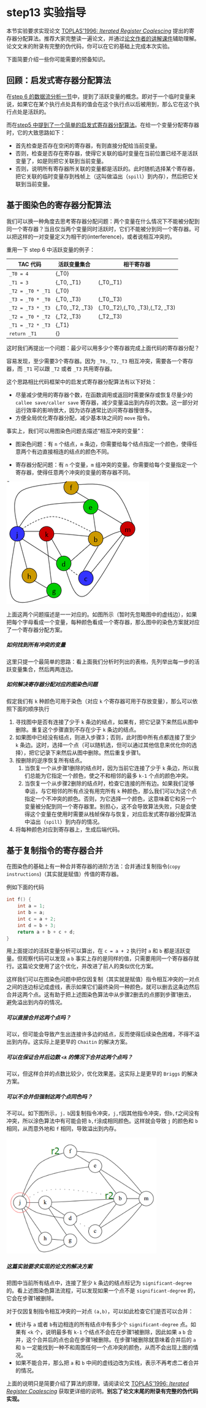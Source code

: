 # step13 实验指导

本节实验要求实现论文 [TOPLAS'1996: *Iterated Register Coalescing*](https://dl.acm.org/doi/pdf/10.1145/229542.229546) 提出的寄存器分配算法。推荐大家完整读一遍论文，并通过[论文作者的讲解课件](https://people.cs.rutgers.edu/~zz124/cs516_spring2015/lectures/IteratedRegisterCoalescing.pdf)辅助理解。论文文末的附录有完整的伪代码，你可以在它的基础上完成本次实验。

下面简要介绍一些你可能需要的预备知识。

## 回顾：启发式寄存器分配算法

在[step 6 的数据流分析一节](../step6/dataflow.md)中，提到了活跃变量的概念。即对于一个临时变量来说，如果它在某个执行点处具有的值会在这个执行点以后被用到，那么它在这个执行点处是活跃的。

而在[step5 中提到了一个简单的启发式寄存器分配算法](../step5/example.html#简单的启发式寄存器分配算法)。在给一个变量分配寄存器时，它的大致思路如下：

- 首先检查是否存在空闲的寄存器，有则直接分配给当前变量。
- 否则，检查是否存在寄存器，使得它关联的临时变量在当前位置已经不是活跃变量了，如是则把它关联到当前变量。
- 否则，说明所有寄存器所关联的变量都是活跃的。此时随机选择某个寄存器，把它关联的临时变量存到栈帧上（这叫做溢出（`spill`）到内存），然后把它关联到当前变量。

## 基于图染色的寄存器分配算法

我们可以换一种角度去思考寄存器分配问题：两个变量在什么情况下不能被分配到同一个寄存器？当且仅当两个变量同时活跃时，它们不能被分到同一个寄存器。可以把这样的一对变量定义为相干的(interference)，或者说相互冲突的。

重用一下 step 6 中活跃变量的例子：

| TAC 代码            | 活跃变量集合          | 相干寄存器                           |
| ----------------- | --------------- | ------------------------ |
| `_T0 = 4`         | {_T0}           |                                 |
| `_T1 = 3`         | {_T0, _T1}      | (_T0,_T1)                       |
| `_T2 = _T0 * _T1` | {_T0}           |                                 |
| `_T3 = _T0 * _T0` | {_T0, _T3}      | (_T0,_T3)                       |
| `_T2 = _T3 * _T3` | {_T0, _T2, _T3} | (_T0,_T2),(_T0, _T3),(_T2, _T3) |
| `_T2 = _T0 * _T2` | {_T2, _T3}      | (_T2,_T3)                       |
| `_T1 = _T2 * _T3` | {_T1}           |                                 |
| `return _T1`      | {}           |                                 |

这时我们再提出一个问题：最少可以用多少个寄存器完成上面代码的寄存器分配？

容易发现，至少需要3个寄存器。因为 `_T0,_T2,_T3` 相互冲突，需要各一个寄存器，而 `_T1` 可以跟 `_T2` 或者 `_T3` 共用寄存器。

这个思路相比代码框架中的启发式寄存器分配算法有以下好处：

- 尽量减少使用的寄存器个数，在函数调用或返回时需要保存或恢复尽量少的 `callee save/caller save` 寄存器，减少变量溢出到内存的次数。这一部分对运行效率的影响很大，因为访存通常比访问寄存器慢很多。
- 方便全局优化寄存器分配，减少基本块之间的 `move` 指令。

事实上，我们可以用图染色问题去描述“相互冲突的变量”：

- 图染色问题：有 `n` 个结点，`m` 条边，你需要给每个结点指定一个颜色，使得任意两个有边直接相连的结点的颜色不同。

- 寄存器分配问题：有 `n` 个变量，`m` 组冲突的变量。你需要给每个变量指定一个寄存器，使得任意两个冲突的变量的寄存器不同。

![](./pics/1.png)

上面这两个问题描述是一一对应的。如图所示（暂时先忽略图中的虚线边），如果把每个字母看成一个变量，每种颜色看成一个寄存器，那么图中的染色方案就对应了一个寄存器分配方案。

##### 如何找到所有冲突的变量

这里只提一个最简单的思路：看上面我们分析时列出的表格，先列举出每一步的活跃变量集合，然后两两连边。

##### 如何解决寄存器分配对应的图染色问题

假定我们有 `k` 种颜色可用于染色（对应 `k` 个寄存器可用于存放变量），那么可以依照下面的顺序执行

1. 寻找图中是否有连接了少于 `k` 条边的结点，如果有，把它记录下来然后从图中删除。重复这个步骤直到不存在少于 `k` 条边的结点。
2. 如果图中已经没有结点，则进入步骤3；否则，此时图中所有点都连接了至少 `k` 条边。这时，选择一个点（可以随机选，但可以通过其他信息来优化你的选择），把它记录下来然后从图中删除。然后重复步骤1。
3. 按删除的逆序恢复所有结点。
   1. 当恢复一个从步骤1删除的结点时，因为当前它连接了少于 `k` 条边，所以我们总能为它指定一个颜色，使之不和相邻的最多 `k-1` 个点的颜色冲突。
   2. 当恢复一个从步骤2删除的结点时，检查它连接的所有边。如果我们足够幸运，与它相邻的所有点没有用完所有 `k` 种颜色，那么我们可以为这个点指定一个不冲突的颜色。否则，为它选择一个颜色，这意味着它和另一个变量被分配到同一个寄存器里。别担心，这不会导致算法失败，只是会使得这个变量在使用时需要从栈帧保存与恢复，对应启发式寄存器分配算法中溢出（`spill`）到内存的情况。
4. 将每种颜色对应到寄存器上，生成后端代码。

## 基于复制指令的寄存器合并

在图染色的基础上有一种合并寄存器的进阶方法：合并通过复制指令(`copy instructions`)（其实就是赋值）传值的寄存器。

例如下面的代码

```c
int f() {
    int a = 1;
    int b = a;
    int c = a + 2;
    int d = b + 3;
    return a + b + c + d;
}
```

用上面提过的活跃变量分析可以算出，在 `c = a + 2` 执行时 `a` 和 `b` 都是活跃变量。但观察代码可以发现 `a` `b` 事实上存的是同样的值，只需要用同一个寄存器存就行。这篇论文使用了这个优化，并改进了前人的类似优化方案。

这样我们可以在图染色问题中把仅因复制（其实就是赋值）指令相互冲突的一对点之间的连边标记成虚线，表示如果它们最终染同一种颜色，就可以删去这条边然后合并这两个点。这有助于把上述图染色算法中从步骤2删去的点挪到步骤1删去，避免溢出到内存的情况。

##### 可以直接合并这两个点吗？

可以，但可能会导致产生出连接许多边的结点，反而使得后续染色困难，不得不溢出到内存。这实际上是更早的 `Chaitin` 的解决方案。

##### 可以在保证合并后边数 `<k` 的情况下合并这两个点吗？

可以，但这样合并的点数比较少，优化效果差。这实际上是更早的 `Briggs` 的解决方案。

##### 可以不合并但强制这两个点同色吗？

不可以。如下图所示，`j，b`因复制指令冲突，`j,f`因其他指令冲突，但`b,f`之间没有冲突，所以涂色算法中有可能会把 `b,f`涂成相同颜色。这样就会导致 `j` 的颜色和 `b` 相同，从而意外地和 `f` 相同，导致溢出到内存。

![](./pics/2.png)

##### 这篇实验要求实现的论文的解决方案

把图中当前所有结点中，连接了至少 `k` 条边的结点标记为 `significant-degree` 的。看上述图染色算法流程，可以发现如果一个点不是 `significant-degree` 的，它会在步骤1被删除。

对于仅因复制指令相互冲突的一对点 `(a,b)`，可以如此检查它们是否可以合并：

- 统计与 `a` 或者 `b`有边相连的所有结点中有多少个 `significant-degree` 点。如果有 `<k` 个，说明最多有 `k-1` 个结点不会在在步骤1被删除，因此如果 `a` `b` 合并，这个合并后的点也会在步骤1被删除。在步骤1被删除就意味着合并后的 `a` 和 `b` 一定能找到一种不和周围任何一个点冲突的颜色，从而不会出现上图的情况。
- 如果不能合并，那么把 `a` 和 `b` 中间的虚线边改为实线，表示不再考虑二者合并的情况。

上面的说明只是简要介绍了算法的原理，请阅读论文 [TOPLAS'1996: *Iterated Register Coalescing*](https://dl.acm.org/doi/pdf/10.1145/229542.229546) 获取更详细的说明。**别忘了论文末尾的附录有完整的伪代码实现。**
